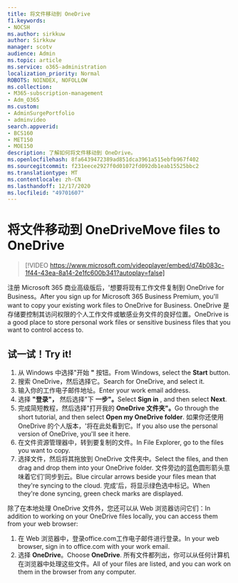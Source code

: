 ```yaml
---
title: 将文件移动到 OneDrive
f1.keywords:
- NOCSH
ms.author: sirkkuw
author: Sirkkuw
manager: scotv
audience: Admin
ms.topic: article
ms.service: o365-administration
localization_priority: Normal
ROBOTS: NOINDEX, NOFOLLOW
ms.collection:
- M365-subscription-management
- Adm_O365
ms.custom:
- AdminSurgePortfolio
- adminvideo
search.appverid:
- BCS160
- MET150
- MOE150
description: 了解如何将文件移动到 OneDrive。
ms.openlocfilehash: 8fa6439472389ad851dca3961a515ebfb967f402
ms.sourcegitcommit: f231eece2927f0d01072fd092db1eab15525bbc2
ms.translationtype: MT
ms.contentlocale: zh-CN
ms.lasthandoff: 12/17/2020
ms.locfileid: "49701607"
---
```

# <a name="move-files-to-onedrive"></a><span data-ttu-id="a9e0d-103">将文件移动到 OneDrive</span><span class="sxs-lookup"><span data-stu-id="a9e0d-103">Move files to OneDrive</span></span>

> [!VIDEO https://www.microsoft.com/videoplayer/embed/d74b083c-1f44-43ea-8a14-2e1fc600b341?autoplay=false]

<span data-ttu-id="a9e0d-104">注册 Microsoft 365 商业高级版后，&#39;想要将现有工作文件复制到 OneDrive for Business。</span><span class="sxs-lookup"><span data-stu-id="a9e0d-104">After you sign up for Microsoft 365 Business Premium, you&#39;ll want to copy your existing work files to OneDrive for Business.</span></span> <span data-ttu-id="a9e0d-105">OneDrive 是存储要控制其访问权限的个人工作文件或敏感业务文件的良好位置。</span><span class="sxs-lookup"><span data-stu-id="a9e0d-105">OneDrive is a good place to store personal work files or sensitive business files that you want to control access to.</span></span>

## <a name="try-it"></a><span data-ttu-id="a9e0d-106">试一试！</span><span class="sxs-lookup"><span data-stu-id="a9e0d-106">Try it!</span></span>

1. <span data-ttu-id="a9e0d-107">从 Windows 中选择"开始  **"** 按钮。</span><span class="sxs-lookup"><span data-stu-id="a9e0d-107">From Windows, select the  **Start** button.</span></span>
2. <span data-ttu-id="a9e0d-108">搜索 OneDrive，然后选择它。</span><span class="sxs-lookup"><span data-stu-id="a9e0d-108">Search for OneDrive, and select it.</span></span>
3. <span data-ttu-id="a9e0d-109">输入你的工作电子邮件地址。</span><span class="sxs-lookup"><span data-stu-id="a9e0d-109">Enter your work email address.</span></span>
4. <span data-ttu-id="a9e0d-110">选择 **"登录"，** 然后选择"下 **一步"。**</span><span class="sxs-lookup"><span data-stu-id="a9e0d-110">Select  **Sign in** , and then select  **Next**.</span></span>
5. <span data-ttu-id="a9e0d-111">完成简短教程，然后选择"打开我的 **OneDrive 文件夹"。**</span><span class="sxs-lookup"><span data-stu-id="a9e0d-111">Go through the short tutorial, and then select  **Open my OneDrive folder**.</span></span> <span data-ttu-id="a9e0d-112">如果你还使用 OneDrive 的个人版本，&#39;将在此处看到它。</span><span class="sxs-lookup"><span data-stu-id="a9e0d-112">If you also use the personal version of OneDrive, you&#39;ll see it here.</span></span>
6. <span data-ttu-id="a9e0d-113">在文件资源管理器中，转到要复制的文件。</span><span class="sxs-lookup"><span data-stu-id="a9e0d-113">In File Explorer, go to the files you want to copy.</span></span>
7. <span data-ttu-id="a9e0d-114">选择文件，然后将其拖放到 OneDrive 文件夹中。</span><span class="sxs-lookup"><span data-stu-id="a9e0d-114">Select the files, and then drag and drop them into your OneDrive folder.</span></span> <span data-ttu-id="a9e0d-115">文件旁边的蓝色圆形箭头意味着它们&#39;同步到云。</span><span class="sxs-lookup"><span data-stu-id="a9e0d-115">Blue circular arrows beside your files mean that they&#39;re syncing to the cloud.</span></span> <span data-ttu-id="a9e0d-116">完成&#39;后，将显示绿色选中标记。</span><span class="sxs-lookup"><span data-stu-id="a9e0d-116">When they&#39;re done syncing, green check marks are displayed.</span></span>

<span data-ttu-id="a9e0d-117">除了在本地处理 OneDrive 文件外，您还可以从 Web 浏览器访问它们：</span><span class="sxs-lookup"><span data-stu-id="a9e0d-117">In addition to working on your OneDrive files locally, you can access them from your web browser:</span></span>

1. <span data-ttu-id="a9e0d-118">在 Web 浏览器中，登录office.com工作电子邮件进行登录。</span><span class="sxs-lookup"><span data-stu-id="a9e0d-118">In your web browser, sign in to office.com with your work email.</span></span>
2. <span data-ttu-id="a9e0d-119">选择  **OneDrive**。</span><span class="sxs-lookup"><span data-stu-id="a9e0d-119">Choose  **OneDrive**.</span></span> <span data-ttu-id="a9e0d-120">所有文件都列出，你可以从任何计算机在浏览器中处理这些文件。</span><span class="sxs-lookup"><span data-stu-id="a9e0d-120">All of your files are listed, and you can work on them in the browser from any computer.</span></span>